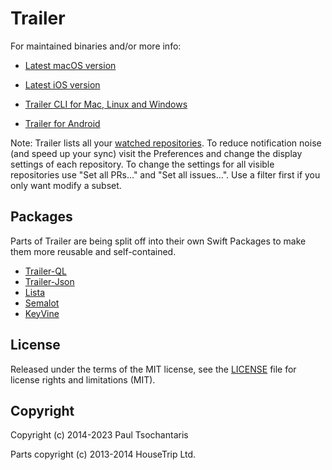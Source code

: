 Trailer
=======

For maintained binaries and/or more info:

- [Latest macOS version](http://ptsochantaris.github.io/trailer/)

- [Latest iOS version](https://itunes.apple.com/app/id806104975?mt=8)

- [Trailer CLI for Mac, Linux and Windows](https://github.com/ptsochantaris/trailer-cli)

- [Trailer for Android](https://github.com/amencarini/droidtrailer)

Note: Trailer lists all your [watched repositories](http://github.com/watching). To reduce notification noise (and speed up your sync) visit the Preferences and change the display settings of each repository. To change the settings for all visible repositories use "Set all PRs…" and "Set all issues…". Use a filter first if you only want modify a subset.

## Packages
Parts of Trailer are being split off into their own Swift Packages to make them more reusable and self-contained.
- [Trailer-QL](https://github.com/ptsochantaris/trailer-ql)
- [Trailer-Json](https://github.com/ptsochantaris/trailer-json)
- [Lista](https://github.com/ptsochantaris/lista)
- [Semalot](https://github.com/ptsochantaris/semalot)
- [KeyVine](https://github.com/ptsochantaris/key-vine)

## License

Released under the terms of the MIT license, see the [LICENSE](LICENSE.txt) file for license rights and limitations (MIT).

## Copyright

Copyright (c) 2014-2023 Paul Tsochantaris

Parts copyright (c) 2013-2014 HouseTrip Ltd.
